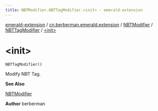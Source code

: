 ```yaml
---
title: NBTModifier.NBTTagModifier.<init> - emerald-extension
---
```


[emerald-extension](../../../index.html) / [cn.berberman.emerald.extension](../../index.html) / [NBTModifier](../index.html) / [NBTTagModifier](index.html) / [&lt;init&gt;](.)

# &lt;init&gt;

`NBTTagModifier()`

Modify NBT Tag.

**See Also**

[NBTModifier](../index.html)

**Author**
berberman

